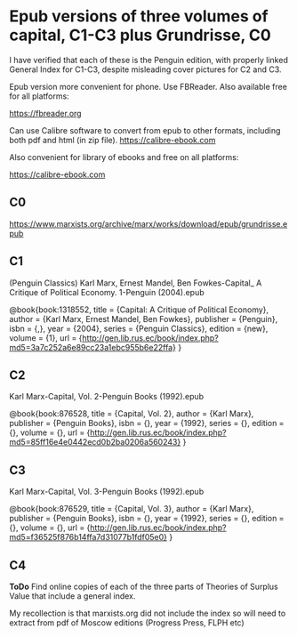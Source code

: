 # Epub versions of three volumes of capital, C1-C3 plus Grundrisse, C0

I have verified that each of these is the Penguin edition, with properly linked General Index for C1-C3, despite misleading cover pictures for C2 and C3.

Epub version more convenient for phone. Use FBReader. Also available free for all platforms:

https://fbreader.org

Can use Calibre software to convert from epub to other formats, including both pdf and html (in zip file).
https://calibre-ebook.com

Also convenient for library of ebooks and free on all platforms:

https://calibre-ebook.com

## C0 

https://www.marxists.org/archive/marx/works/download/epub/grundrisse.epub

## C1 

(Penguin Classics) Karl Marx, Ernest Mandel, Ben Fowkes-Capital_ A Critique of Political Economy. 1-Penguin (2004).epub

@book{book:1318552,
   title =     {Capital: A Critique of Political Economy},
   author =    {Karl Marx, Ernest Mandel, Ben Fowkes},
   publisher = {Penguin},
   isbn =      {,},
   year =      {2004},
   series =    {Penguin Classics},
   edition =   {new},
   volume =    {1},
   url =       {http://gen.lib.rus.ec/book/index.php?md5=3a7c252a6e89cc23a1ebc955b6e22ffa}
}

## C2

Karl Marx-Capital, Vol. 2-Penguin Books (1992).epub

@book{book:876528,
   title =     {Capital, Vol. 2},
   author =    {Karl Marx},
   publisher = {Penguin Books},
   isbn =      {},
   year =      {1992},
   series =    {},
   edition =   {},
   volume =    {},
   url =       {http://gen.lib.rus.ec/book/index.php?md5=85ff16e4e0442ecd0b2ba0206a560243}
}

## C3

Karl Marx-Capital, Vol. 3-Penguin Books (1992).epub

@book{book:876529,
   title =     {Capital, Vol. 3},
   author =    {Karl Marx},
   publisher = {Penguin Books},
   isbn =      {},
   year =      {1992},
   series =    {},
   edition =   {},
   volume =    {},
   url =       {http://gen.lib.rus.ec/book/index.php?md5=f36525f876b14ffa7d31077b1fdf05e0}
}

## C4

**ToDo** Find online copies of each of the three parts of Theories of Surplus Value that include a general index.

My recollection is that marxists.org did not include the index so will need to extract from pdf of Moscow editions (Progress Press, FLPH etc)
